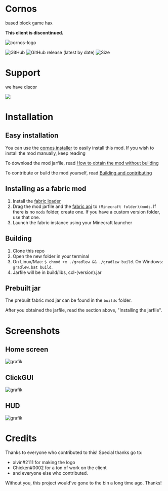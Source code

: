 # Cornos

based block game hax

**This client is discontinued.**

![cornos-logo](https://github.com/AriliusClient/Cornos/blob/master/src/main/resources/assets/ccl/hscreenlogo.png?raw=true)

<img alt="GitHub" src="https://img.shields.io/github/license/AriliusClient/Cornos"> <img alt="GitHub release (latest by date)" src="https://img.shields.io/github/v/release/AriliusClient/Cornos?style=flat"> <img alt="Size" src="https://img.shields.io/github/languages/code-size/AriliusClient/Cornos"> 
# Support

we have discor

<a href="https://discord.gg/rvC7F798xQ"><img src="https://invidget.switchblade.xyz/rvC7F798xQ"/></a>

# Installation

## Easy installation

You can use the [cornos installer](https://github.com/AriliusClient/cornos-installer/releases) to easily install this
mod. If you wish to install the mod manually, keep reading

To download the mod jarfile,
read [How to obtain the mod without building](https://github.com/AriliusClient/CornClient/wiki/How-to-obtain-the-mod-without-building)

To contribute or build the mod yourself,
read [Building and contributing](https://github.com/AriliusClient/CornClient/wiki/Building-and-contributing)

## Installing as a fabric mod

1. Install the [fabric loader](https://fabricmc.net/use/)
2. Drag the mod jarfile and the [fabric api](https://www.curseforge.com/minecraft/mc-mods/fabric-api)
   to `(Minecraft folder)/mods`. If there is no `mods` folder, create one. If you have a custom version folder, use that
   one.
3. Launch the fabric instance using your Minecraft launcher

## Building

1. Clone this repo
2. Open the new folder in your terminal
3. On Linux/Mac: `$ chmod +x ./gradlew && ./gradlew build`. On Windows: `gradlew.bat build`.
4. Jarfile will be in build/libs, ccl-(version).jar

## Prebuilt jar

The prebuilt fabric mod jar can be found in the `builds` folder.

After you obtained the jarfile, read the section above, "Installing the jarfile".

# Screenshots

## Home screen

![grafik](https://user-images.githubusercontent.com/80022388/118516053-434a6c80-b736-11eb-9bd2-7a8016ee094a.png)

## ClickGUI

![grafik](https://user-images.githubusercontent.com/80022388/118516241-6d039380-b736-11eb-9e98-971088d7cb00.png)

## HUD

![grafik](https://user-images.githubusercontent.com/80022388/118516305-7ab91900-b736-11eb-8740-957b75f8aa01.png)

# Credits

Thanks to everyone who contributed to this! Special thanks go to:

- xlvin#2111 for making the logo
- Chicken#0002 for a ton of work on the client
- and everyone else who contributed.

Without you, this project would've gone to the bin a long time ago. Thanks!
